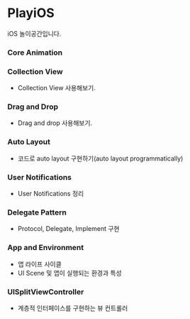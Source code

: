# PlayiOS
iOS 놀이공간입니다.

### Core Animation

### Collection View

-   Collection View 사용해보기.

### Drag and Drop

-   Drag and drop 사용해보기.

### Auto Layout

-   코드로 auto layout 구현하기(auto layout programmatically)

### User Notifications

-   User Notifications 정리

### Delegate Pattern

- Protocol, Delegate, Implement 구현

### App and Environment

- 앱 라이프 사이클
- UI Scene 및 앱이 실행되는 환경과 특성

### UISplitViewController

- 계층적 인터페이스를 구현하는 뷰 컨트롤러